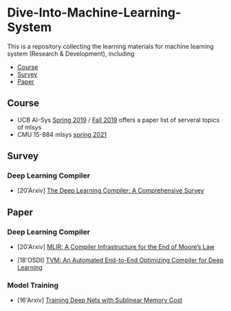 # Dive-Into-Machine-Learning-System

This is a repository collecting the learning materials for machine learning system (Research & Development), including

* [Course](##Course)
* [Survey](##Survey)
* [Paper](##Paper)

## Course

* UCB AI-Sys [Spring 2019](https://ucbrise.github.io/cs294-ai-sys-sp19/) / [Fall 2019](https://ucbrise.github.io/cs294-ai-sys-fa19/#grading) offers a paper list of serveral topics of mlsys
* CMU 15-884 mlsys [spring 2021](https://catalyst.cs.cmu.edu/15-884-mlsys-sp21/schedule)



## Survey

### Deep Learning Compiler

* \[20'Arxiv\] [The Deep Learning Compiler: A Comprehensive Survey](https://arxiv.org/pdf/2002.03794.pdf)



## Paper

### Deep Learning Compiler

* [20'Arxiv] [MLIR: A Compiler Infrastructure for the End of Moore’s Law](https://arxiv.org/pdf/2002.11054.pdf)

* \[18'OSDI\] [TVM: An Automated End-to-End Optimizing Compiler for Deep Learning]()

### Model Training

* [16'Arxiv] [Training Deep Nets with Sublinear Memory Cost](https://arxiv.org/abs/1604.06174)